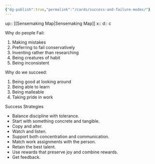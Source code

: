 ```yaml
---
{"dg-publish":true,"permalink":"/cards/success-and-failure-modes/"}
---
```


up:: [[Sensemaking Map\|Sensemaking Map]] 
x:: 
d:: c

Why do people Fail:
1. ﻿﻿﻿Making mistakes
2. ﻿﻿﻿Preferring to fail conservatively
3. ﻿﻿﻿Inventing rather than researching
4. ﻿﻿﻿Being creatures of habit
5. ﻿﻿﻿Being inconsistent

Why do we succeed:
1. ﻿﻿﻿Being good at looking around
2. ﻿﻿﻿Being able to learn
3. ﻿﻿﻿Being malleable
4. ﻿﻿﻿Taking pride in work

Success Strategies
- Balance discipline with tolerance.
- Start with something concrete and tangible.
- Copy and alter.
- Watch and listen.
- Support both concentration and communication.
- Match work assignments with the person.
- Retain the best talent.
- Use rewards that preserve joy and combine rewards.
- Get feedback.